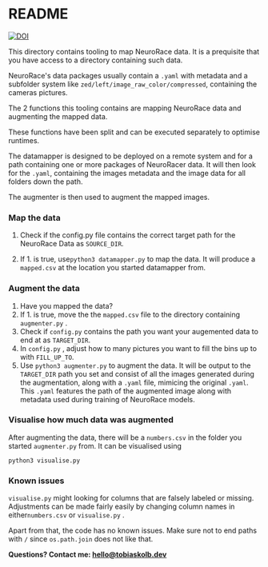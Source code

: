 
# README

[![DOI](https://zenodo.org/badge/240088009.svg)](https://zenodo.org/badge/latestdoi/240088009)

This directory contains tooling to map NeuroRace data. It is a prequisite that you have access to a directory containing such data. 

NeuroRace's data packages usually contain a `.yaml` with metadata and a subfolder system like `zed/left/image_raw_color/compressed`, containing the cameras pictures. 

The 2 functions this tooling contains are mapping NeuroRace data and augmenting the mapped data.

These functions have been split and can be executed separately to optimise runtimes.

The datamapper is designed to be deployed on a remote system and for a path containing one or more packages of NeuroRacer data. It will then look for the `.yaml`, containing the images metadata and the image data for all folders down the path.

The augmenter is then used to augment the mapped images.


###  Map the data

1. Check if the config.py file contains the correct target path for the NeuroRace Data as `SOURCE_DIR`.

2. If 1. is true, use`python3 datamapper.py` to map the data. It will produce a `mapped.csv` at the location you started datamapper from.

   

### Augment the data

1. Have you mapped the data?
2. If 1. is true, move the the `mapped.csv` file to the directory containing `augmenter.py` . 
3. Check if `config.py` contains the path you want your augemented data to end at as `TARGET_DIR`.
4. In `config.py` , adjust how to many pictures you want to fill the bins up to with `FILL_UP_TO`.
5. Use `python3 augmenter.py` to augment the data. It will be output to the `TARGET_DIR` path you set and consist of all the images generated during the augmentation, along with a `.yaml` file, mimicing the original `.yaml`. This `.yaml` features the path of the augmented image along with metadata used during training of NeuroRace models.



###  Visualise how much data was augmented

After augmenting the data, there will be a `numbers.csv` in the folder you started `augmenter.py` from. It can be visualised using 

`python3 visualise.py`



### Known issues

`visualise.py` might looking for columns that are falsely labeled or missing. Adjustments can be made fairly easily by changing column names in either`numbers.csv`  or `visualise.py` .

Apart from that, the code has no known issues. Make sure not to end paths with `/` since `os.path.join` does not like that. 



**Questions? Contact me: [hello@tobiaskolb.dev](hello@tobiaskolb.dev)**
